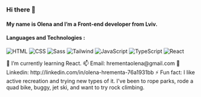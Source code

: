 ### Hi there 👋
#### My name is Olena and I’m a Front-end developer from Lviv. 
#### Languages and Technologies :
<p>
  <img alt="HTML" src="https://img.shields.io/badge/HTML-black?logo=html5&logoColor=E34F26&style=flat-square" /> 
  <img alt="CSS" src="https://img.shields.io/badge/CSS-black?logo=css3&logoColor=016CB4&style=flat-square" /> 
  <img alt="Sass" src="https://img.shields.io/badge/Sass-black?logo=Sass&logoColor=CC6699&style=flat-square" /> 
  <img alt="Tailwind" src="https://img.shields.io/badge/tailwind-black?logo=tailwindcss&logoColor=06B6D4&style=flat-square" /> 
  <img alt="JavaScript" src="https://img.shields.io/badge/JavaScript-black?logo=javascript&logoColor=#4FC08D&style=flat-square" />
  <img alt="TypeScript" src="https://img.shields.io/badge/TypeScript-black?logo=typescript&logoColor=3178C6&style=flat-square" />
  <img alt="React" src="https://img.shields.io/badge/React-black?logo=react&logoColor=5ED3F3&style=flat-square" />
</p>
🌱 I’m currently learning React.
📫 Email: hrementaolena@gmail.com 
💬 Linkedin: http://linkedin.com/in/olena-hrementa-76a1931bb
⚡ Fun fact: I like active recreation and trying new types of it. I've been to rope parks, rode a quad bike, buggy, jet ski, and want to try rock climbing.

